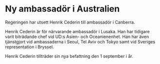 # Ny ambassadör i Australien

Regeringen har utsett Henrik Cederin till ambassadör i Canberra.

Henrik Cederin är för närvarande ambassadör i Lusaka. Han har tidigare varit biträdande chef vid UD:s Asien- och Oceanienenhet. Han har även tjänstgjort vid ambassaderna i Seoul, Tel Aviv och Tokyo samt vid Sveriges representation i Bryssel.

Henrik Cederin tillträder sin nya befattning den 1 september i år.
